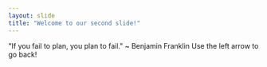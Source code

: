 ```yaml
---
layout: slide
title: "Welcome to our second slide!"
---
```

"If you fail to plan, you plan to fail." ~ Benjamin Franklin
Use the left arrow to go back!
